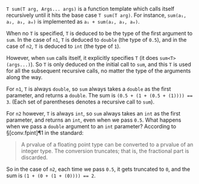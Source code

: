`T sum(T arg, Args... args)` is a function template which calls itself recursively until it hits the base case `T sum(T arg)`. For instance, `sum(a₁, a₂, a₃, a₄)` is implemented as `a₁ + sum(a₂, a₃, a₄)`.

When no `T` is specified, `T` is deduced to be the type of the first argument to `sum`. In the case of `n1`, `T` is deduced to `double` (the type of `0.5`), and in the case of `n2`, `T` is deduced to `int` (the type of `1`).

However, when `sum` calls itself, it explicitly specifies `T` (it does `sum<T>(args...)`). So `T` is only deduced on the initial call to `sum`, and this `T` is used for all the subsequent recursive calls, no matter the type of the arguments along the way.

For `n1`, `T` is always `double`, so `sum` always takes a `double` as the first parameter, and returns a `double`. The sum is `(0.5 + (1 + (0.5 + (1)))) == 3`. (Each set of parentheses denotes a recursive call to `sum`).

For `n2` however, `T` is always `int`, so `sum` always takes an `int` as the first parameter, and returns an `int`, even when we pass `0.5`. What happens when we pass a `double` argument to an `int` parameter? According to §[conv.fpint]¶1 in the standard:

> A prvalue of a floating point type can be converted to a prvalue of an integer type. The conversion truncates; that is, the fractional part is discarded.

So in the case of `n2`, each time we pass `0.5`, it gets truncated to `0`, and the sum is `(1 + (0 + (1 + (0)))) == 2`.